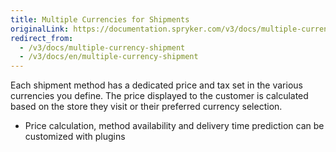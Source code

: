 ```yaml
---
title: Multiple Currencies for Shipments
originalLink: https://documentation.spryker.com/v3/docs/multiple-currency-shipment
redirect_from:
  - /v3/docs/multiple-currency-shipment
  - /v3/docs/en/multiple-currency-shipment
---
```


Each shipment method has a dedicated price and tax set in the various currencies you define. The price displayed to the customer is calculated based on the store they visit or their preferred currency selection.

- Price calculation, method availability and delivery time prediction can be customized with plugins
